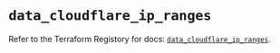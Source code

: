 # `data_cloudflare_ip_ranges`

Refer to the Terraform Registory for docs: [`data_cloudflare_ip_ranges`](https://www.terraform.io/docs/providers/cloudflare/d/ip_ranges).
